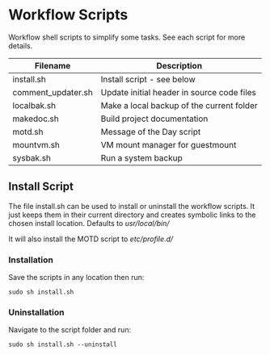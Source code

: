 # Workflow Scripts

Workflow shell scripts to simplify some tasks.  See each script for more details.

| Filename | Description |
| -------- | ----------- |
| install.sh | Install script - see below |
| comment_updater.sh | Update initial header in source code files |
| localbak.sh | Make a local backup of the current folder |
| makedoc.sh | Build project documentation |
| motd.sh | Message of the Day script |
| mountvm.sh | VM mount manager for guestmount |
| sysbak.sh | Run a system backup |

## Install Script

The file install.sh can be used to install or uninstall the workflow scripts.  It just keeps them in their current directory and creates symbolic links to the chosen install location.  Defaults to *usr/local/bin/*

It will also install the MOTD script to *etc/profile.d/*

### Installation

Save the scripts in any location then run:

```
sudo sh install.sh
```

### Uninstallation

Navigate to the script folder and run:

```
sudo sh install.sh --uninstall
```
